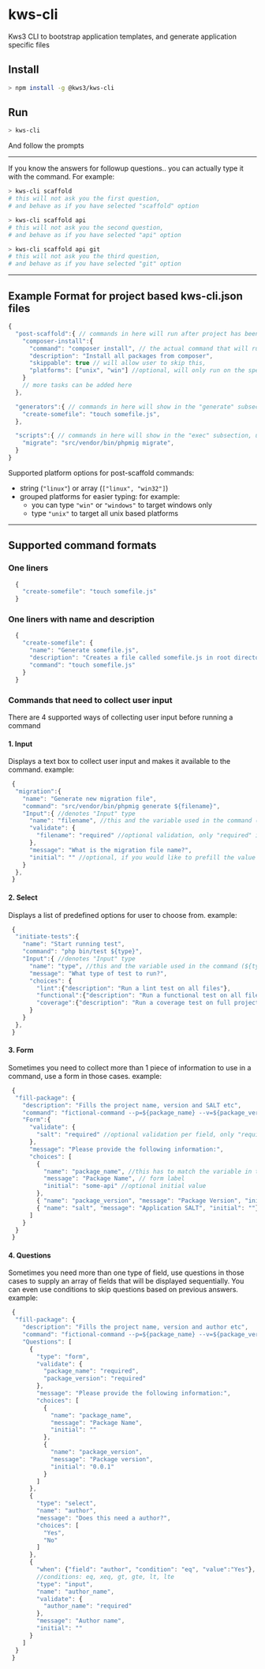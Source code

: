 # kws-cli

Kws3 CLI to bootstrap application templates, and generate application specific files


Install
-----
```bash
> npm install -g @kws3/kws-cli
```

Run
---
```bash
> kws-cli
```
And follow the prompts

----

If you know the answers for followup questions.. you can actually type it with the command.
For example:
```bash
> kws-cli scaffold
# this will not ask you the first question,
# and behave as if you have selected "scaffold" option

> kws-cli scaffold api
# this will not ask you the second question,
# and behave as if you have selected "api" option

> kws-cli scaffold api git
# this will not ask you the third question,
# and behave as if you have selected "git" option
```

----

Example Format for project based kws-cli.json files
---
```js
{
  "post-scaffold":{ // commands in here will run after project has been scaffolded
    "composer-install":{
      "command": "composer install", // the actual command that will run
      "description": "Install all packages from composer",
      "skippable": true // will allow user to skip this,
      "platforms": ["unix", "win"] //optional, will only run on the specified platforms
    }
    // more tasks can be added here
  },

  "generators":{ // commands in here will show in the "generate" subsection, use this to generate project files
    "create-somefile": "touch somefile.js",
  },

  "scripts":{ // commands in here will show in the "exec" subsection, use this to run adhoc scripts, such as migrations etc
    "migrate": "src/vendor/bin/phpmig migrate",
  }
}
```

Supported platform options for post-scaffold commands:

 - string (`"linux"`) or array (`["linux", "win32"]`)
 - grouped platforms for easier typing: for example:
   - you can type `"win"` or `"windows"` to target windows only
   - type `"unix"` to target all unix based platforms

---
## Supported command formats

### One liners

```js
  {
    "create-somefile": "touch somefile.js"
  }
```
### One liners with name and description

```js
  {
    "create-somefile": {
      "name": "Generate somefile.js",
      "description": "Creates a file called somefile.js in root directory",
      "command": "touch somefile.js"
    }
  }
```
### Commands that need to collect user input
There are 4 supported ways of collecting user input before running a command
#### 1. Input
Displays a text box to collect user input and makes it available to the command. example:
```js
 {
  "migration":{
    "name": "Generate new migration file",
    "command": "src/vendor/bin/phpmig generate ${filename}",
    "Input":{ //denotes "Input" type
      "name": "filename", //this and the variable used in the command (${filename}) have to be the same
      "validate": {
        "filename": "required" //optional validation, only "required" is supported right now
      },
      "message": "What is the migration file name?",
      "initial": "" //optional, if you would like to prefill the value with something
    }
  },
 }
```
#### 2. Select
Displays a list of predefined options for user to choose from. example:
```js
 {
  "initiate-tests":{
    "name": "Start running test",
    "command": "php bin/test ${type}",
    "Input":{ //denotes "Input" type
      "name": "type", //this and the variable used in the command (${type}) have to be the same
      "message": "What type of test to run?",
      "choices": {
        "lint":{"description": "Run a lint test on all files"},
        "functional":{"description": "Run a functional test on all files"},
        "coverage":{"description": "Run a coverage test on full project"}
      }
    }
  },
 }
```
#### 3. Form
Sometimes you need to collect more than 1 piece of information to use in a command, use a form in those cases. example:
```js
 {
  "fill-package": {
    "description": "Fills the project name, version and SALT etc",
    "command": "fictional-command --p=${package_name} --v=${package_version} --s=${salt}",
    "Form":{
      "validate": {
        "salt": "required" //optional validation per field, only "required" is supported right now
      },
      "message": "Please provide the following information:",
      "choices": [
        {
          "name": "package_name", //this has to match the variable in the command (${package_name})
          "message": "Package Name", // form label
          "initial": "some-api" //optional initial value
        },
        { "name": "package_version", "message": "Package Version", "initial": "0.0.1" },
        { "name": "salt", "message": "Application SALT", "initial": ""}
      ]
    }
  }
 }
```

#### 4. Questions
Sometimes you need more than one type of field, use questions in those cases to supply an array of fields that will be displayed sequentially.
You can even use conditions to skip questions based on previous answers. example:
```js
 {
  "fill-package": {
    "description": "Fills the project name, version and author etc",
    "command": "fictional-command --p=${package_name} --v=${package_version} --a=${author} --n=${author_name}",
    "Questions": [
      {
        "type": "form",
        "validate": {
          "package_name": "required",
          "package_version": "required"
        },
        "message": "Please provide the following information:",
        "choices": [
          {
            "name": "package_name",
            "message": "Package Name",
            "initial": ""
          },
          {
            "name": "package_version",
            "message": "Package version",
            "initial": "0.0.1"
          }
        ]
      },
      {
        "type": "select",
        "name": "author",
        "message": "Does this need a author?",
        "choices": [
          "Yes",
          "No"
        ]
      },
      {
        "when": {"field": "author", "condition": "eq", "value":"Yes"},
        //conditions: eq, xeq, gt, gte, lt, lte
        "type": "input",
        "name": "author_name",
        "validate": {
          "author_name": "required"
        },
        "message": "Author name",
        "initial": ""
      }
    ]
  }
 }
```